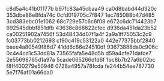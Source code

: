 c8d5a4c41b01177b
b97fc83a45cbaa49
ca0d8babd44d320c
353dbe86e8fda74c
0cfd019705c7f847
1ec785088b47d485
3cd383ebc01e1062
68c729e57c6c6f08
e672c6dc714423b7
692545dbbf851dfb
43638c868622cfec
d936da451da23b52
ca00251902a7456f
53d48434d07f1a4f
2a9a1ff75053c2c9
fc03773bb0212693
cf90c419c53122a0
442e77375bbf2840
baee4a80549f86d7
41dd6c86e24510df
93673888da0c906c
0c4e4cd1c53dd81a
73565fafa5e48d5b
d59a4cfe71dafce7
2e55698765d1a97a
5cade065266dfd6f
1bc8b7b27a6b02bc
f8ff400279e50946
0728a4957a78fcda
fe244b54ee787730
5e7f76af01a66da0
